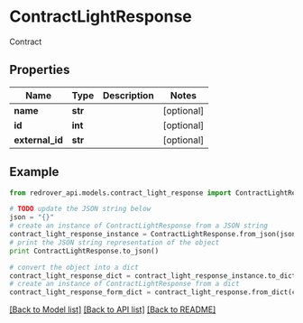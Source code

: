 # ContractLightResponse

Contract

## Properties

Name | Type | Description | Notes
------------ | ------------- | ------------- | -------------
**name** | **str** |  | [optional] 
**id** | **int** |  | [optional] 
**external_id** | **str** |  | [optional] 

## Example

```python
from redrover_api.models.contract_light_response import ContractLightResponse

# TODO update the JSON string below
json = "{}"
# create an instance of ContractLightResponse from a JSON string
contract_light_response_instance = ContractLightResponse.from_json(json)
# print the JSON string representation of the object
print ContractLightResponse.to_json()

# convert the object into a dict
contract_light_response_dict = contract_light_response_instance.to_dict()
# create an instance of ContractLightResponse from a dict
contract_light_response_form_dict = contract_light_response.from_dict(contract_light_response_dict)
```
[[Back to Model list]](../README.md#documentation-for-models) [[Back to API list]](../README.md#documentation-for-api-endpoints) [[Back to README]](../README.md)


